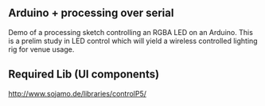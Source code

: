 Arduino + processing over serial
----

Demo of a processing sketch controlling an RGBA LED on an Arduino. This is a prelim study in LED control which will yield a wireless controlled lighting rig for venue usage.


Required Lib (UI components)
----
http://www.sojamo.de/libraries/controlP5/